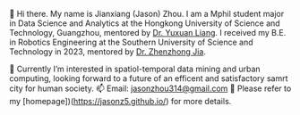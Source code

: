 👋 Hi there. My name is Jianxiang (Jason) Zhou. I am a Mphil student major in Data Science and Analytics at the Hongkong University of Science and Technology, Guangzhou, mentored by [Dr. Yuxuan Liang](https://citymind.top/). I received my B.E. in Robotics Engineering at the Southern University of Science and Technology in 2023, mentored by [Dr. Zhenzhong Jia](https://www.sustech.edu.cn/en/faculties/jiazhenzhong.html).

🔭 Currently I’m interested in spatiol-temporal data mining and urban computing, looking forward to a future of an efficent and satisfactory samrt city for human society.
📫 Email: jasonzhou314@gmail.com
🌈 Please refer to my [homepage])(https://jasonz5.github.io/) for more details.
